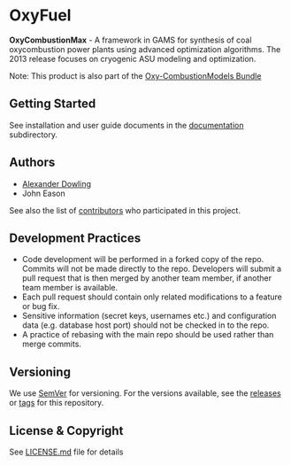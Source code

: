 # OxyFuel
**OxyCombustionMax** -
A framework in GAMS for synthesis of coal oxycombustion power plants using advanced optimization algorithms. The 2013 release focuses on cryogenic ASU modeling and optimization.

Note: This product is also part of the [Oxy-CombustionModels Bundle](../../../Oxy-CombustionModels_bundle)

## Getting Started

See installation and user guide documents in the [documentation](./docs) subdirectory.

## Authors

* [Alexander Dowling](mailto:adowling@nd.edu)
* John Eason

See also the list of [contributors](../../contributors) who participated in this project.

## Development Practices

* Code development will be performed in a forked copy of the repo. Commits will not be 
  made directly to the repo. Developers will submit a pull request that is then merged
  by another team member, if another team member is available.
* Each pull request should contain only related modifications to a feature or bug fix.  
* Sensitive information (secret keys, usernames etc.) and configuration data 
  (e.g. database host port) should not be checked in to the repo.
* A practice of rebasing with the main repo should be used rather than merge commits.

## Versioning

We use [SemVer](http://semver.org/) for versioning. For the versions available, 
see the [releases](../../releases) or [tags](../../tags) for this repository. 

## License & Copyright

See [LICENSE.md](LICENSE.md) file for details
